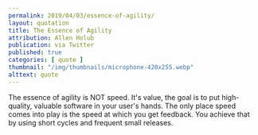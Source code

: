 ```yaml
---
permalink: 2019/04/03/essence-of-agility/
layout: quotation
title: The Essence of Agility
attribution: Allen Holub
publication: via Twitter
published: true
categories: [ quote ]
thumbnail: "/img/thumbnails/microphone-420x255.webp"
alttext: quote
---
```


The essence of agility is NOT speed. It's value, the goal is to put high-quality, valuable 
software in your user's hands. The only place speed comes into play is the speed at 
which you get feedback. You achieve that by using short cycles and frequent small releases.
